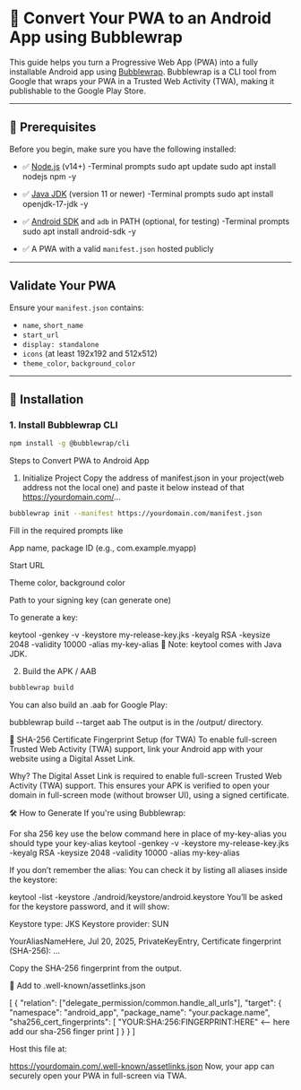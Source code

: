 # 📲 Convert Your PWA to an Android App using Bubblewrap

This guide helps you turn a Progressive Web App (PWA) into a fully installable Android app using [Bubblewrap](https://github.com/GoogleChromeLabs/bubblewrap). Bubblewrap is a CLI tool from Google that wraps your PWA in a Trusted Web Activity (TWA), making it publishable to the Google Play Store.

---

## 🧱 Prerequisites

Before you begin, make sure you have the following installed:

- ✅ [Node.js](https://nodejs.org) (v14+)
-Terminal prompts 
    sudo apt update
    sudo apt install nodejs npm -y


- ✅ [Java JDK](https://www.oracle.com/java/technologies/javase-downloads.html) (version 11 or newer)
-Terminal prompts 
    sudo apt install openjdk-17-jdk -y


- ✅ [Android SDK](https://developer.android.com/studio) and `adb` in PATH (optional, for testing)
-Terminal prompts 
    sudo apt install android-sdk -y


- ✅ A PWA with a valid `manifest.json` hosted publicly

---

##  Validate Your PWA

Ensure your `manifest.json` contains:
- `name`, `short_name`
- `start_url`
- `display: standalone`
- `icons` (at least 192x192 and 512x512)
- `theme_color`, `background_color`

---

## 🚀 Installation

### 1. Install Bubblewrap CLI
```bash
npm install -g @bubblewrap/cli
```

Steps to Convert PWA to Android App

1. Initialize Project 
Copy the address of manifest.json in your project(web address not the local one) and paste it below instead of that 
https://yourdomain.com/...

```bash
bubblewrap init --manifest https://yourdomain.com/manifest.json
```
Fill in the required prompts like

App name, package ID (e.g., com.example.myapp)

Start URL

Theme color, background color

Path to your signing key (can generate one)

To generate a key:


keytool -genkey -v -keystore my-release-key.jks -keyalg RSA -keysize 2048 -validity 10000 -alias my-key-alias
📍 Note: keytool comes with Java JDK.

2. Build the APK / AAB
```bash
bubblewrap build
```

You can also build an .aab for Google Play:

bubblewrap build --target aab
The output is in the /output/ directory.


🔐 SHA-256 Certificate Fingerprint Setup (for TWA)
To enable full-screen Trusted Web Activity (TWA) support, link your Android app with your website using a Digital Asset Link.

Why?
The Digital Asset Link is required to enable full-screen Trusted Web Activity (TWA) support.
This ensures your APK is verified to open your domain in full-screen mode (without browser UI), using a signed certificate.

🛠 How to Generate
If you're using Bubblewrap:

For sha 256 key use the below command
here in place of my-key-alias you should type your key-alias 
keytool -genkey -v -keystore my-release-key.jks -keyalg RSA -keysize 2048 -validity 10000 -alias my-key-alias


If you don’t remember the alias:
You can check it by listing all aliases inside the keystore:

keytool -list -keystore ./android/keystore/android.keystore
You’ll be asked for the keystore password, and it will show:

Keystore type: JKS
Keystore provider: SUN

YourAliasNameHere, Jul 20, 2025, PrivateKeyEntry,
Certificate fingerprint (SHA-256): ...


Copy the SHA-256 fingerprint from the output.

🧩 Add to .well-known/assetlinks.json


[
  {
    "relation": ["delegate_permission/common.handle_all_urls"],
    "target": {
      "namespace": "android_app",
      "package_name": "your.package.name",
      "sha256_cert_fingerprints": [
        "YOUR:SHA:256:FINGERPRINT:HERE"    <-- here add our sha-256 finger print
      ]
    }
  }
]


Host this file at:


https://yourdomain.com/.well-known/assetlinks.json
Now, your app can securely open your PWA in full-screen via TWA.